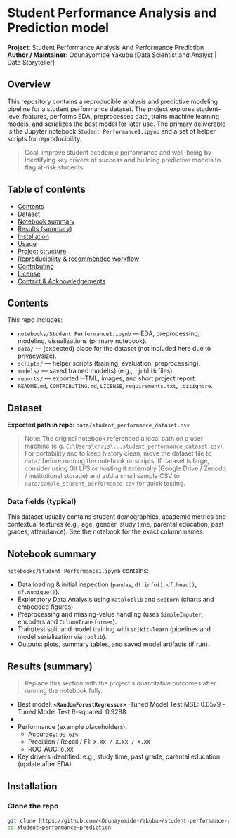 # Student Performance Analysis and Prediction model

**Project**: Student Performance Analysis And Performance Prediction  
**Author / Maintainer**: Odunayomide Yakubu [Data Scientist and Analyst | Data Storyteller] 


## Overview
This repository contains a reproducible analysis and predictive modeling pipeline for a student performance dataset. The project explores student-level features, performs EDA, preprocesses data, trains machine learning models, and serializes the best model for later use. The primary deliverable is the Jupyter notebook `Student Performance1.ipynb` and a set of helper scripts for reproducibility.

> Goal: improve student academic performance and well-being by identifying key drivers of success and building predictive models to flag at-risk students.

## Table of contents
- [Contents](#contents)
- [Dataset](#dataset)
- [Notebook summary](#notebook-summary)
- [Results (summary)](#results-summary)
- [Installation](#installation)
- [Usage](#usage)
- [Project structure](#project-structure)
- [Reproducibility & recommended workflow](#reproducibility--recommended-workflow)
- [Contributing](#contributing)
- [License](#license)
- [Contact & Acknowledgements](#contact--acknowledgements)

## Contents
This repo includes:
- `notebooks/Student Performance1.ipynb` — EDA, preprocessing, modeling, visualizations (primary notebook).
- `data/` — (expected) place for the dataset (not included here due to privacy/size).
- `scripts/` — helper scripts (training, evaluation, preprocessing).
- `models/` — saved trained model(s) (e.g., `.joblib` files).
- `reports/` — exported HTML, images, and short project report.
- `README.md`, `CONTRIBUTING.md`, `LICENSE`, `requirements.txt`, `.gitignore`.

## Dataset
**Expected path in repo:** `data/student_performance_dataset.csv`

> Note: The original notebook referenced a local path on a user machine (e.g. `C:\Users\chris\...student_performance_dataset.csv`). For portability and to keep history clean, move the dataset file to `data/` before running the notebook or scripts. If dataset is large, consider using Git LFS or hosting it externally (Google Drive / Zenodo / institutional storage) and add a small sample CSV to `data/sample_student_performance.csv` for quick testing.

### Data fields (typical)
This dataset usually contains student demographics, academic metrics and contextual features (e.g., age, gender, study time, parental education, past grades, attendance). See the notebook for the exact column names.

## Notebook summary
`notebooks/Student Performance1.ipynb` contains:
- Data loading & initial inspection (`pandas`, `df.info()`, `df.head()`, `df.nunique()`).
- Exploratory Data Analysis using `matplotlib` and `seaborn` (charts and embedded figures).
- Preprocessing and missing-value handling (uses `SimpleImputer`, encoders and `ColumnTransformer`).
- Train/test split and model training with `scikit-learn` (pipelines and model serialization via `joblib`).
- Outputs: plots, summary tables, and saved model artifacts (if run).

## Results (summary)
> Replace this section with the project's quantitative outcomes after running the notebook fully.

- Best model: **`<RandomForestRegressor>`** 
-Tuned Model Test MSE: 0.0579
-Tuned Model Test R-squared: 0.9288
- 
- Performance (example placeholders):
  - Accuracy: `99.61%`
  - Precision / Recall / F1: `X.XX / X.XX / X.XX`
  - ROC-AUC: `0.XX`
- Key drivers identified: e.g., study time, past grade, parental education (update after EDA)

## Installation

### Clone the repo
```bash
git clone https://github.com/<Odunayomide-Yakubu>/student-performance-prediction.git
cd student-performance-prediction

